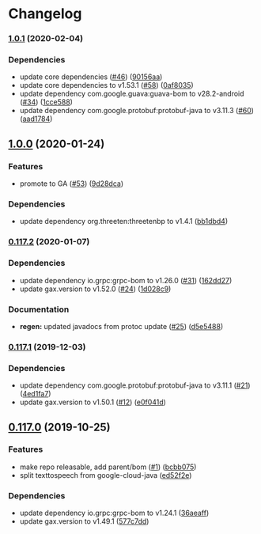 # Changelog

### [1.0.1](https://www.github.com/googleapis/java-texttospeech/compare/v1.0.0...v1.0.1) (2020-02-04)


### Dependencies

* update core dependencies ([#46](https://www.github.com/googleapis/java-texttospeech/issues/46)) ([90156aa](https://www.github.com/googleapis/java-texttospeech/commit/90156aaef541dd4d8214d919867fb40ba2f6f910))
* update core dependencies to v1.53.1 ([#58](https://www.github.com/googleapis/java-texttospeech/issues/58)) ([0af8035](https://www.github.com/googleapis/java-texttospeech/commit/0af8035e1f9d312cf8dbd48f4e78694c92c74612))
* update dependency com.google.guava:guava-bom to v28.2-android ([#34](https://www.github.com/googleapis/java-texttospeech/issues/34)) ([1cce588](https://www.github.com/googleapis/java-texttospeech/commit/1cce5888ec00c083161ef58cc9f46db0ae7944f0))
* update dependency com.google.protobuf:protobuf-java to v3.11.3 ([#60](https://www.github.com/googleapis/java-texttospeech/issues/60)) ([aad1784](https://www.github.com/googleapis/java-texttospeech/commit/aad178411f041db51d811cc3b0733803f28b2ca1))

## [1.0.0](https://www.github.com/googleapis/java-texttospeech/compare/v0.117.2...v1.0.0) (2020-01-24)


### Features

* promote to GA ([#53](https://www.github.com/googleapis/java-texttospeech/issues/53)) ([9d28dca](https://www.github.com/googleapis/java-texttospeech/commit/9d28dca0d342fcf3489d71f42f155fbec24942f0))


### Dependencies

* update dependency org.threeten:threetenbp to v1.4.1 ([bb1dbd4](https://www.github.com/googleapis/java-texttospeech/commit/bb1dbd4ce08e04c43013ecbf847fbf7008d58095))

### [0.117.2](https://www.github.com/googleapis/java-texttospeech/compare/v0.117.1...v0.117.2) (2020-01-07)


### Dependencies

* update dependency io.grpc:grpc-bom to v1.26.0 ([#31](https://www.github.com/googleapis/java-texttospeech/issues/31)) ([162dd27](https://www.github.com/googleapis/java-texttospeech/commit/162dd275b47224ae8334d0f9d015cb4ecdee7bbc))
* update gax.version to v1.52.0 ([#24](https://www.github.com/googleapis/java-texttospeech/issues/24)) ([1d028c9](https://www.github.com/googleapis/java-texttospeech/commit/1d028c907c4736f25343772c71fcd65b5b4f7d8d))


### Documentation

* **regen:** updated javadocs from protoc update ([#25](https://www.github.com/googleapis/java-texttospeech/issues/25)) ([d5e5488](https://www.github.com/googleapis/java-texttospeech/commit/d5e548842dedb3e80208dcbb18400b9958259219))

### [0.117.1](https://www.github.com/googleapis/java-texttospeech/compare/v0.117.0...v0.117.1) (2019-12-03)


### Dependencies

* update dependency com.google.protobuf:protobuf-java to v3.11.1 ([#21](https://www.github.com/googleapis/java-texttospeech/issues/21)) ([4ed1fa7](https://www.github.com/googleapis/java-texttospeech/commit/4ed1fa7db36b2ef77691fc43cddbf2ed5009293e))
* update gax.version to v1.50.1 ([#12](https://www.github.com/googleapis/java-texttospeech/issues/12)) ([e0f041d](https://www.github.com/googleapis/java-texttospeech/commit/e0f041d188ba620c60e168af7099fd94c68d94b3))

## [0.117.0](https://www.github.com/googleapis/java-texttospeech/compare/v0.116.0...v0.117.0) (2019-10-25)


### Features

* make repo releasable, add parent/bom ([#1](https://www.github.com/googleapis/java-texttospeech/issues/1)) ([bcbb075](https://www.github.com/googleapis/java-texttospeech/commit/bcbb075b401c6c44b685491aeff8ee9fa9cc3be2))
* split texttospeech from google-cloud-java ([ed52f2e](https://www.github.com/googleapis/java-texttospeech/commit/ed52f2e92c4026ba6cdf0eab17ce3f0c1d9fafe5))


### Dependencies

* update dependency io.grpc:grpc-bom to v1.24.1 ([36aeaff](https://www.github.com/googleapis/java-texttospeech/commit/36aeaff75da9da47dc3cfea521974347e6a577b8))
* update gax.version to v1.49.1 ([577c7dd](https://www.github.com/googleapis/java-texttospeech/commit/577c7ddb9308d0e34b629115f1259b9a8d19d90f))
